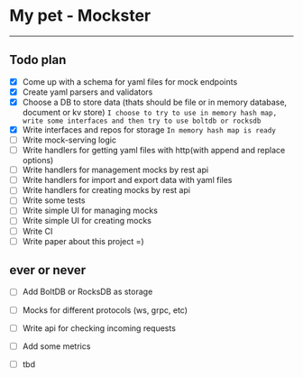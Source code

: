 # My pet - Mockster
---
## Todo plan
- [X] Come up with a schema for yaml files for mock endpoints
- [X] Create yaml parsers and validators
- [X] Choose a DB to store data (thats should be file or in memory database, document or kv store) `I choose to try to use in memory hash map, write some interfaces and then try to use boltdb or rocksdb`
- [X] Write interfaces and repos for storage `In memory hash map is ready`
- [ ] Write mock-serving logic
- [ ] Write handlers for getting yaml files with http(with append and replace options)
- [ ] Write handlers for management mocks by rest api
- [ ] Write handlers for import and export data with yaml files
- [ ] Write handlers for creating mocks by rest api
- [ ] Write some tests
- [ ] Write simple UI for managing mocks
- [ ] Write simple UI for creating mocks
- [ ] Write CI
- [ ] Write paper about this project =)
## ever or never
- [ ] Add BoltDB or RocksDB as storage
- [ ] Mocks for different protocols (ws, grpc, etc)
- [ ] Write api for checking incoming requests
- [ ] Add some metrics
- [ ] tbd

